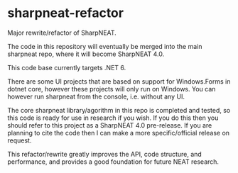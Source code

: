# sharpneat-refactor
Major rewrite/refactor of SharpNEAT.

The code in this repository will eventually be merged into the main sharpneat repo, where it will become SharpNEAT 4.0.

This code base currently targets .NET 6.

There are some UI projects that are based on support for Windows.Forms in dotnet core, however these projects will only run on Windows.
You can however run sharpneat from the console, i.e. without any UI.

The core sharpneat library/agorithm in this repo is completed and tested, so this code is ready for use in research if you wish.
If you do this then you should refer to this project as a SharpNEAT 4.0 pre-release. If you are planning to cite the code then I can 
make a more specific/official release on request.

This refactor/rewrite greatly improves the API, code structure, and performance, and provides a good foundation for future NEAT research.

